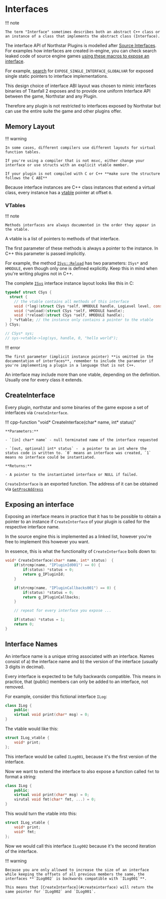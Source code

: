 # Interfaces

!!! note

    The term "Interface" sometimes describes both an abstract C++ class or an instance of a class that implements the abstract class (Interface).

The interface API of Northstar Plugins is modelled after [Source Interfaces](https://developer.valvesoftware.com/wiki/Category:Interfaces). For examples how interfaces are created in-engine, you can check search leaked code of source engine games [using these macros to expose an interface](https://sourcegraph.com/github.com/perilouswithadollarsign/cstrike15_src@f82112a2388b841d72cb62ca48ab1846dfcc11c8/-/blob/public/tier1/interface.h?L86-148).

For example, [search](https://sourcegraph.com/search?q=repo:%5Egithub%5C.com/perilouswithadollarsign/cstrike15_src%24+EXPOSE_SINGLE_INTERFACE_GLOBALVAR+&patternType=keyword&sm=0) for `EXPOSE_SINGLE_INTERFACE_GLOBALVAR` for exposed single static pointers to interface implementations.

This design choice of interface ABI layout was chosen to mimic interfaces binaries of Titanfall 2 exposes and to provide one uniform Interface API between the game, Northstar and any Plugin.

Therefore any plugin is not restricted to interfaces exposed by Northstar but can use the entire suite the game and other plugins offer.

## Memory Layout

!!! warning

    In some cases, different compilers use different layouts for virtual function tables.

    If you're using a compiler that is not msvc, either change your interface or use structs with an explicit vtable member.

    If your plugin is not compiled with C or C++ **make sure the structure follows the C ABI**

Because interface instances are C++ class instances that extend a virtual class, every instance has a [vtable](https://en.wikipedia.org/wiki/Virtual_method_table) pointer at offset `0`.

### VTables

!!! note

    Methods interfaces are always documented in the order they appear in the vtable.

A vtable is a list of pointers to methods of that interface.

The first parameter of these methods is always a pointer to the instance. In C++ this parameter is passed implicitly.

For example, the method [`ISys::Reload`](https://github.com/R2Northstar/NorthstarLauncher/blob/71349f05b69923dbf091d27f8e256bcc3022e859/primedev/plugins/interfaces/sys/ISys.h#L18) has two parameters: `ISys*` and `HMODULE`, even though only one is defined explicitly. Keep this in mind when you're writing plugins not in C++.

The complete [`ISys`](exposed-interfaces/northstar.md#isys) interface instance layout looks like this in C:

```c
typedef struct CSys {
  struct {
    // the vtable contains all methods of this interface
    void (*log)(struct CSys *self, HMODULE handle, LogLevel level, const char *msg);
    void (*unload)(struct CSys *self, HMODULE handle);
    void (*reload)(struct CSys *self, HMODULE handle);
  } *vftable; // the instance only contains a pointer to the vtable
} CSys;

// CSys* sys;
// sys->vtable->log(sys, handle, 0, "hello world");
```

!!! error

    The first parameter (implicit instance pointer) **is omitted in the documentation of interfaces**, remember to include the parameter if you're implementing a plugin in a language that is not C++.

An interface may include more than one vtable, depending on the definition. Usually one for every class it extends.

## CreateInterface

Every plugin, northstar and some binaries of the game expose a set of interfaces via `CreateInterface`.

!!! cpp-function "void* CreateInterface(char* name, int* status)"

    **Parameters:**

    - `[in] char* name` - null terminated name of the interface requested

    - `[out, optional] int* status` -  a pointer to an int where the status code is written to. `0` means an interface was created, `1` means no interface could be instantiated.

    **Returns:**

    - A pointer to the instantiated interface or NULL if failed.

`CreateInterface` is an exported function. The address of it can be obtained via [`GetProcAddress`](https://learn.microsoft.com/en-us/windows/win32/api/libloaderapi/nf-libloaderapi-getprocaddress)

## Exposing an interface

Exposing an interface means in practice that it has to be possible to obtain a pointer to an instance if `CreateInterface` of your plugin is called for the respective interface name.

In the source engine this is implemented as a linked list, however you're free to implement this however you want.

In essence, this is what the functionality of `CreateInterface` boils down to:

```c
void* CreateInterface(char* name, int* status)  {
    if(strcmp(name, "IPluginId001") == 0) {
        if(status) *status = 0;
        return g_IPluginId;
    }

    if(strcmp(name, "IPluginCallbacks001") == 0) {
        if(status) *status = 0;
        return g_IPluginCallbacks;
    }

    // repeat for every interface you expose ...

    if(status) *status = 1;
    return 0;
}
```

## Interface Names

An interface name is a unique string associated with an interface. Names consist of a) the interface name and b) the version of the interface (usually 3 digits in decimal).

Every interface is expected to be fully backwards compatible. This means in practice, that (public) members can only be added to an interface, not removed.

For example, consider this fictional interface `ILog`:

```c++
class ILog {
    public:
    virtual void print(char* msg) = 0;
}
```

The vtable would like this:

```c
struct ILog_vtable {
    void* print;
};
```

This interface would be called `ILog001`, because it's the first version of the interface.

Now we want to extend the interface to also expose a function called `fmt` to format a string:

```c++
class ILog {
    public:
    virtual void print(char* msg) = 0;
    virutal void fmt(char* fmt, ...) = 0;
}
```

This would turn the vtable into this:

```c
struct ILog_vtable {
    void* print;
    void* fmt;
};
```

Now we would call this interface `ILog002` because it's the second iteration of the interface.

!!! warning

    Because you are only allowed to increase the size of an interface while keeping the offsets of all previous members the same, the interfaces **`ILog002` is backwards compatible with `ILog001`**.

	This means that [CreateInterface](#createinterface) will return the same pointer for `ILog002` and `ILog001`.
